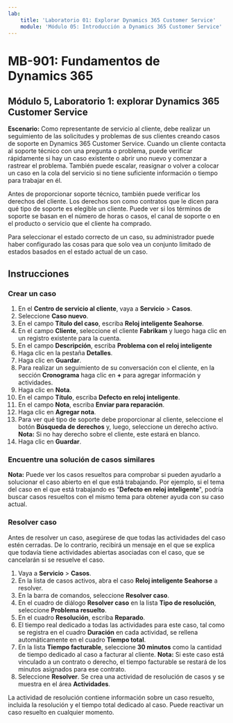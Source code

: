 ```yaml
---
lab:
    title: 'Laboratorio 01: Explorar Dynamics 365 Customer Service'
    module: 'Módulo 05: Introducción a Dynamics 365 Customer Service'
---
```


# MB-901: Fundamentos de Dynamics 365 
## Módulo 5, Laboratorio 1: explorar Dynamics 365 Customer Service 

**Escenario:**
Como representante de servicio al cliente, debe realizar un seguimiento de las solicitudes y problemas de sus clientes creando casos de soporte en Dynamics 365 Customer Service. Cuando un cliente contacta al soporte técnico con una pregunta o problema, puede verificar rápidamente si hay un caso existente o abrir uno nuevo y comenzar a rastrear el problema. También puede escalar, reasignar o volver a colocar un caso en la cola del servicio si no tiene suficiente información o tiempo para trabajar en él.

Antes de proporcionar soporte técnico, también puede verificar los derechos del cliente. Los derechos son como contratos que le dicen para qué tipo de soporte es elegible un cliente. Puede ver si los términos de soporte se basan en el número de horas o casos, el canal de soporte o en el producto o servicio que el cliente ha comprado.

Para seleccionar el estado correcto de un caso, su administrador puede haber configurado las cosas para que solo vea un conjunto limitado de estados basados en el estado actual de un caso.

## Instrucciones

### Crear un caso

1. En el **Centro de servicio al cliente**, vaya a **Servicio** > **Casos**.
1. Seleccione **Caso nuevo**.
1. En el campo **Título del caso**, escriba **Reloj inteligente Seahorse**.
1. En el campo **Cliente**, seleccione el cliente **Fabrikam** y luego haga clic en un registro existente para la cuenta.
1. En el campo **Descripción**, escriba **Problema con el reloj inteligente**
1. Haga clic en la pestaña **Detalles**.
1. Haga clic en **Guardar**.
1. Para realizar un seguimiento de su conversación con el cliente, en la sección **Cronograma** haga clic en **+** para agregar información y actividades.
1. Haga clic en **Nota**.
1. En el campo **Título**, escriba **Defecto en reloj inteligente**.
1. En el campo **Nota**, escriba **Enviar para reparación**.
1. Haga clic en **Agregar nota**. 
14.	Para ver qué tipo de soporte debe proporcionar al cliente, seleccione el botón **Búsqueda de derechos** y, luego, seleccione un derecho activo.
 **Nota:** Si no hay derecho sobre el cliente, este estará en blanco.
1. Haga clic en **Guardar**.

### Encuentre una solución de casos similares

**Nota:** Puede ver los casos resueltos para comprobar si pueden ayudarlo a solucionar el caso abierto en el que está trabajando. Por ejemplo, si el tema del caso en el que está trabajando es "**Defecto en reloj inteligente**", podría buscar casos resueltos con el mismo tema para obtener ayuda con su caso actual.

### Resolver caso

Antes de resolver un caso, asegúrese de que todas las actividades del caso estén cerradas. De lo contrario, recibirá un mensaje en el que se explica que todavía tiene actividades abiertas asociadas con el caso, que se cancelarán si se resuelve el caso.

1. Vaya a **Servicio** > **Casos**.
1. En la lista de casos activos, abra el caso **Reloj inteligente Seahorse** a resolver.
1. En la barra de comandos, seleccione **Resolver caso**.
1. En el cuadro de diálogo **Resolver caso** en la lista **Tipo de resolución**, seleccione **Problema resuelto**.
1. En el cuadro **Resolución**, escriba **Reparado**.
1. El tiempo real dedicado a todas las actividades para este caso, tal como se registra en el cuadro **Duración** en cada actividad, se rellena automáticamente en el cuadro **Tiempo total**.
1. En la lista **Tiempo facturable**, seleccione **30 minutos** como la cantidad de tiempo dedicado al caso a facturar al cliente.
 **Nota:** Si este caso está vinculado a un contrato o derecho, el tiempo facturable se restará de los minutos asignados para ese contrato.
1. Seleccione **Resolver**. Se crea una actividad de resolución de casos y se muestra en el área **Actividades**. 

La actividad de resolución contiene información sobre un caso resuelto, incluida la resolución y el tiempo total dedicado al caso. Puede reactivar un caso resuelto en cualquier momento.
